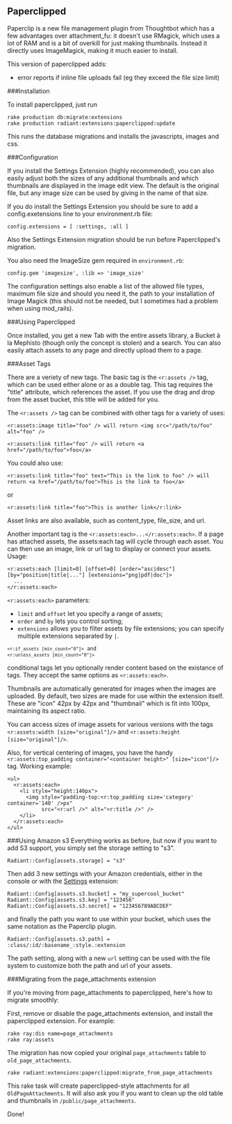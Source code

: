 Paperclipped
---

Paperclip is a new file management plugin from Thoughtbot which has a  few advantages over attachment_fu: it doesn't use RMagick, which uses a lot of RAM and is a bit of overkill for just making thumbnails. Instead it directly uses ImageMagick, making it much easier to install. 

This version of paperclipped adds:

* error reports if inline file uploads fail (eg they exceed the file size limit)

###Installation

To install paperclipped, just run 
 
	rake production db:migrate:extensions
	rake production radiant:extensions:paperclipped:update

This runs the database migrations and installs the javascripts, images and css.

###Configuration

If you install the Settings Extension (highly recommended), you can also easily adjust both the sizes of any additional thumbnails and which thumbnails are displayed in the image edit view. The default is the original file, but any image size can be used by giving in the name of that size. 

If you do install the Settings Extension you should be sure to add a config.exetensions line to your environment.rb file: 

    config.extensions = [ :settings, :all ]
   
Also the Settings Extension migration should be run before Paperclipped's migration.

You also need the ImageSize gem required in `environment.rb`:

    config.gem 'imagesize', :lib => 'image_size'

The configuration settings also enable a list of the allowed file types, maximum file size and should you need it, the path to your installation of Image Magick (this should not be needed, but I sometimes had a problem when using mod_rails).

###Using Paperclipped

Once installed, you get a new Tab with the entire assets library, a Bucket à la Mephisto (though only the concept is stolen) and a search. You can also easily attach assets to any page and directly upload them to a page.

###Asset Tags

There are a veriety of new tags. The basic tag is the <code><r:assets /></code> tag, which can be used either alone or as a double tag. This tag requires the "title" attribute, which references the asset. If you use the drag and drop from the asset bucket, this title will be added for you. 

The <code><r:assets /></code> tag can be combined with other tags for a variety of uses: 

    <r:assets:image title="foo" /> will return <img src="/path/to/foo" alt="foo" />

    <r:assets:link title="foo" /> will return <a href="/path/to/foo">foo</a>

You could also use: 

    <r:assets:link title="foo" text="This is the link to foo" /> will return <a href="/path/to/foo">This is the link to foo</a>

or 

    <r:assets:link title="foo">This is another link</r:link>

Asset links are also available, such as content_type, file_size, and url. 

Another important tag is the <code><r:assets:each>...</r:assets:each></code>. If a page has attached assets, the assets:each tag will cycle through each asset. You can then use an image, link or url tag to display or connect your assets. Usage:

    <r:assets:each [limit=0] [offset=0] [order="asc|desc"] [by="position|title|..."] [extensions="png|pdf|doc"]>
      ...
    </r:assets:each>

`<r:assets:each>` parameters:

* `limit` and `offset` let you specify a range of assets;
* `order` and `by` lets you control sorting;
* `extensions` allows you to filter assets by file extensions; you can specify multiple extensions separated by `|`.

<code><pre>`<r:if_assets [min_count="0"]>` and `<r:unless_assets [min_count="0"]>` 
</code></pre>
  
conditional tags let you optionally render content based on the existance of tags. They accept the same options as `<r:assets:each>`.

Thumbnails are automatically generated for images when the images are uploaded. By default, two sizes are made for use within the extension itself. These are "icon" 42px by 42px and "thumbnail" which is fit into 100px, maintaining its aspect ratio.

You can access sizes of image assets for various versions with the tags `<r:assets:width [size="original"]/>` and `<r:assets:height [size="original"]/>`.

Also, for vertical centering of images, you have the handy `<r:assets:top_padding container="<container height>" [size="icon"]/>` tag. Working example:
  

    <ul>
      <r:assets:each>
        <li style="height:140px">
          <img style="padding-top:<r:top_padding size='category' container='140' />px" 
               src="<r:url />" alt="<r:title />" />
        </li>
      </r:assets:each>
    </ul>
   
    
###Using Amazon s3
Everything works as before, but now if you want to add S3 support, you simply set the storage setting to "s3". 

<pre><code>Radiant::Config[assets.storage] = "s3"</code></pre>
 
Then add 3 new settings with your Amazon credentials, either in the console or with the [Settings](http://github.com/Squeegy/radiant-settings/tree/master) extension:

<pre><code>Radiant::Config[assets.s3.bucket] = "my_supercool_bucket"
Radiant::Config[assets.s3.key] = "123456"
Radiant::Config[assets.s3.secret] = "123456789ABCDEF"
</code></pre>

and finally the path you want to use within your bucket, which uses the same notation as the Paperclip plugin.

<pre><code>Radiant::Config[assets.s3.path] = :class/:id/:basename_:style.:extension 
</code></pre>

The path setting, along with a new <code>url</code> setting can be used with the file system to customize both the path and url of your assets.

###Migrating from the page_attachments extension

If you're moving from page_attachments to paperclipped, here's how to migrate smoothly:

First, remove or disable the page_attachments extension, and install the paperclipped extension.
For example:

<pre><code>rake ray:dis name=page_attachments
rake ray:assets
</code></pre>
    
  
The migration has now copied your original `page_attachments` table to `old_page_attachments`.

<pre><code>rake radiant:extensions:paperclipped:migrate_from_page_attachments
</code></pre>
  
This rake task will create paperclipped-style attachments for all `OldPageAttachments`. It will also ask you if you want to clean up the old table and thumbnails in `/public/page_attachments`.

Done!